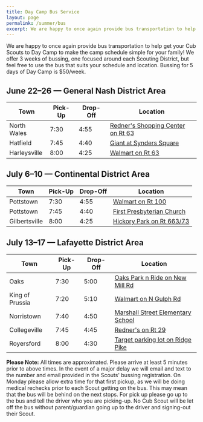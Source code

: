 ```yaml
---
title: Day Camp Bus Service
layout: page
permalink: /summer/bus
excerpt: We are happy to once again provide bus transportation to help get your Cub Scouts to Day Camp to make the camp schedule simple for your family!
---
```


We are happy to once again provide bus transportation to help get your Cub Scouts to Day Camp to make the camp schedule simple for your family! We offer 3 weeks of bussing, one focused around each Scouting District, but feel free to use the bus that suits your schedule and location. Bussing for 5 days of Day Camp is $50/week.

<div class="row">
  <div class="col">
    <h2>June 22&ndash;26 &mdash; General Nash District Area</h2>
    <table class="table table-striped">
      <thead>
        <th scope="col">Town</th>
        <th scope="col">Pick-Up</th>
        <th scope="col">Drop-Off</th>
        <th scope="col">Location</th>
      </thead>
      <tbody>
        <tr>
          <td scope="row">North Wales</td>
          <td>7:30</td>
          <td>4:55</td>
          <td><a href="https://goo.gl/maps/pisMEh5STcNgzaAo9" target="_blank">Redner's Shopping Center on Rt 63</a></td>
        </tr>
        <tr>
          <td scope="row">Hatfield</td>
          <td>7:45</td>
          <td>4:40</td>
          <td><a href="https://goo.gl/maps/b37e2C7hbvxQqF9F9" target="_blank">Giant at Synders Square</a></td>
        </tr>
        <tr>
          <td scope="row">Harleysville</td>
          <td>8:00</td>
          <td>4:25</td>
          <td><a href="https://goo.gl/maps/BK2hqpCCF2SHLqGg7" target="_blank">Walmart on Rt 63</a></td>
        </tr>
      </tbody>
    </table>
  </div>
  <div class="col">
    <h2>July 6&ndash;10 &mdash; Continental District Area</h2>
    <table class="table table-striped">
      <thead>
        <th scope="col">Town</th>
        <th scope="col">Pick-Up</th>
        <th scope="col">Drop-Off</th>
        <th scope="col">Location</th>
      </thead>
      <tbody>
        <tr>
          <td scope="row">Pottstown</td>
          <td>7:30</td>
          <td>4:55</td>
          <td><a href="https://goo.gl/maps/miZ1pqqFq5Zccmrw7" target="_blank">Walmart on Rt 100</a></td>
        </tr>
        <tr>
          <td scope="row">Pottstown</td>
          <td>7:45</td>
          <td>4:40</td>
          <td><a href="https://goo.gl/maps/B1RhCoVJPsYdt4rk9" target="_blank">First Presbyterian Church</a></td>
        </tr>
        <tr>
          <td scope="row">Gilbertsville</td>
          <td>8:00</td>
          <td>4:25</td>
          <td><a href="https://goo.gl/maps/D6mPxC2pjh5oa3BH6" target="_blank">Hickory Park on Rt 663/73</a></td>
        </tr>
      </tbody>
    </table>
  </div>
</div>

## July 13&ndash;17 &mdash; Lafayette District Area

<table class="table table-striped">
  <thead>
    <th scope="col">Town</th>
    <th scope="col">Pick-Up</th>
    <th scope="col">Drop-Off</th>
    <th scope="col">Location</th>
  </thead>
  <tbody>
    <tr>
      <td scope="row">Oaks</td>
      <td>7:30</td>
      <td>5:00</td>
      <td><a href="" target="_blank">Oaks Park n Ride on New Mill Rd</a></td>
    </tr>
    <tr>
      <td scope="row">King of Prussia</td>
      <td>7:20</td>
      <td>5:10</td>
      <td><a href="https://goo.gl/maps/6CMzXoCWnpYwmMAN8" target="_blank">Walmart on N Gulph Rd</a></td>
    </tr>
    <tr>
      <td scope="row">Norristown</td>
      <td>7:40</td>
      <td>4:50</td>
      <td><a href="https://goo.gl/maps/XzntBi6qt7fNSsdX7" target="_blank">Marshall Street Elementary School</a></td>
    </tr>
    <tr>
      <td scope="row">Collegeville</td>
      <td>7:45</td>
      <td>4:45</td>
      <td><a href="https://goo.gl/maps/kQAmLHM8d1CAHpAF9" target="_blank">Redner's on Rt 29</a></td>
    </tr>
    <tr>
      <td scope="row">Royersford</td>
      <td>8:00</td>
      <td>4:30</td>
      <td><a href="https://goo.gl/maps/zyWZMQSMsE1vWFuS7" target="_blank">Target parking lot on Ridge Pike</a></td>
    </tr>
  </tbody>
</table>

**Please Note:** All times are approximated. Please arrive at least 5 minutes prior to above times. In the event of a major delay we will email and text to the number and email provided in the Scouts' bussing registration. On Monday please allow extra time for that first pickup, as we will be doing medical rechecks prior to each Scout getting on the bus. This may mean that the bus will be behind on the next stops. For pick up please go up to the bus and tell the driver who you are picking-up. No Cub Scout will be let off the bus without parent/guardian going up to the driver and signing-out their Scout.
